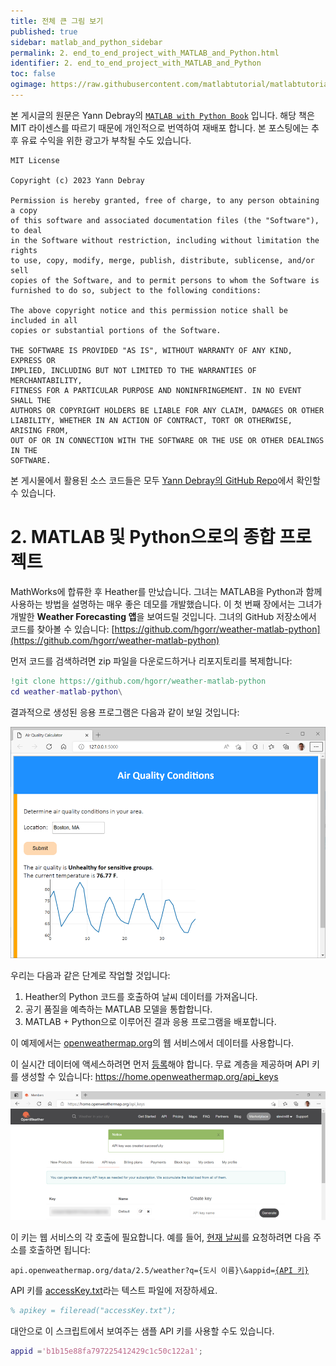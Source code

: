 ```yaml
---
title: 전체 큰 그림 보기
published: true
sidebar: matlab_and_python_sidebar
permalink: 2. end_to_end_project_with_MATLAB_and_Python.html
identifier: 2. end_to_end_project_with_MATLAB_and_Python
toc: false
ogimage: https://raw.githubusercontent.com/matlabtutorial/matlabtutorial.github.io/main/images/MATLAB_with_Python_Book/ogimage.jpg
---
```


본 게시글의 원문은 Yann Debray의 [`MATLAB with Python Book`](https://github.com/yanndebray/matlab-with-python-book) 입니다. 해당 책은 MIT 라이센스를 따르기 때문에 개인적으로 번역하여 재배포 합니다. 본 포스팅에는 추후 유료 수익을 위한 광고가 부착될 수도 있습니다.

    MIT License

    Copyright (c) 2023 Yann Debray

    Permission is hereby granted, free of charge, to any person obtaining a copy
    of this software and associated documentation files (the "Software"), to deal
    in the Software without restriction, including without limitation the rights
    to use, copy, modify, merge, publish, distribute, sublicense, and/or sell
    copies of the Software, and to permit persons to whom the Software is
    furnished to do so, subject to the following conditions:

    The above copyright notice and this permission notice shall be included in all
    copies or substantial portions of the Software.

    THE SOFTWARE IS PROVIDED "AS IS", WITHOUT WARRANTY OF ANY KIND, EXPRESS OR
    IMPLIED, INCLUDING BUT NOT LIMITED TO THE WARRANTIES OF MERCHANTABILITY,
    FITNESS FOR A PARTICULAR PURPOSE AND NONINFRINGEMENT. IN NO EVENT SHALL THE
    AUTHORS OR COPYRIGHT HOLDERS BE LIABLE FOR ANY CLAIM, DAMAGES OR OTHER
    LIABILITY, WHETHER IN AN ACTION OF CONTRACT, TORT OR OTHERWISE, ARISING FROM,
    OUT OF OR IN CONNECTION WITH THE SOFTWARE OR THE USE OR OTHER DEALINGS IN THE
    SOFTWARE.

본 게시물에서 활용된 소스 코드들은 모두 [Yann Debray의 GitHub Repo](https://github.com/yanndebray/matlab-with-python-book)에서 확인할 수 있습니다.

# 2. MATLAB 및 Python으로의 종합 프로젝트

MathWorks에 합류한 후 Heather를 만났습니다. 그녀는 MATLAB을 Python과 함께 사용하는 방법을 설명하는 매우 좋은 데모를 개발했습니다. 이 첫 번째 장에서는 그녀가 개발한 **Weather Forecasting 앱**을 보여드릴 것입니다. 그녀의 GitHub 저장소에서 코드를 찾아볼 수 있습니다: [https://github.com/hgorr/weather-matlab-python](https://github.com/hgorr/weather-matlab-python)

먼저 코드를 검색하려면 zip 파일을 다운로드하거나 리포지토리를 복제합니다:

```matlab
!git clone https://github.com/hgorr/weather-matlab-python
cd weather-matlab-python\
```

결과적으로 생성된 응용 프로그램은 다음과 같이 보일 것입니다:

<img src="https://raw.githubusercontent.com/matlabtutorial/matlabtutorial.github.io/main/images/MATLAB_with_Python_Book/image8.png" alt="Chart, line chart" />

우리는 다음과 같은 단계로 작업할 것입니다:


   1. Heather의 Python 코드를 호출하여 날씨 데이터를 가져옵니다.
   1. 공기 품질을 예측하는 MATLAB 모델을 통합합니다.
   1. MATLAB + Python으로 이루어진 결과 응용 프로그램을 배포합니다.


이 예제에서는 [openweathermap.org](https://openweathermap.org/)의 웹 서비스에서 데이터를 사용합니다.

이 실시간 데이터에 액세스하려면 먼저 [등록](https://home.openweathermap.org/users/sign_up)해야 합니다. 무료 계층을 제공하며 API 키를 생성할 수 있습니다: <https://home.openweathermap.org/api_keys>

<img src="https://raw.githubusercontent.com/matlabtutorial/matlabtutorial.github.io/main/images/MATLAB_with_Python_Book/image10.png" alt="website" />

이 키는 웹 서비스의 각 호출에 필요합니다. 예를 들어, [현재 날씨](https://openweathermap.org/current)를 요청하려면 다음 주소를 호출하면 됩니다:

`api.openweathermap.org/data/2.5/weather?q={도시 이름}\&appid=`[`{API 키}`](https://home.openweathermap.org/api_keys)

API 키를 [accessKey.txt](https://home.openweathermap.org/api_keys)라는 텍스트 파일에 저장하세요.

```matlab
% apikey = fileread("accessKey.txt");
```

대안으로 이 스크립트에서 보여주는 샘플 API 키를 사용할 수도 있습니다.

```matlab
appid ='b1b15e88fa797225412429c1c50c122a1';
```